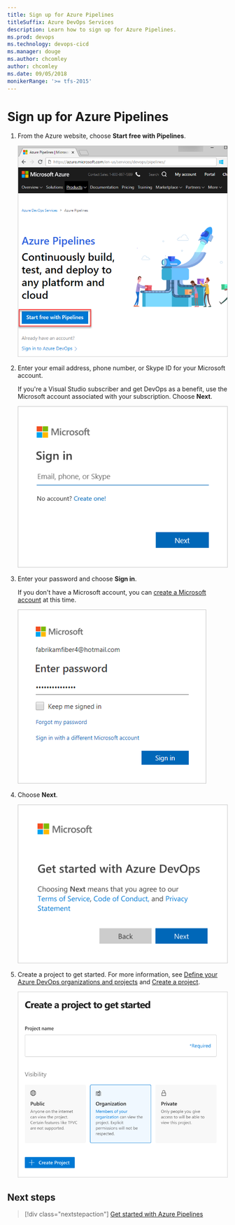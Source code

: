 ```yaml
---
title: Sign up for Azure Pipelines
titleSuffix: Azure DevOps Services
description: Learn how to sign up for Azure Pipelines.
ms.prod: devops
ms.technology: devops-cicd
ms.manager: douge
ms.author: chcomley
author: chcomley
ms.date: 09/05/2018
monikerRange: '>= tfs-2015'
---
```


# Sign up for Azure Pipelines



1. From the Azure website, choose **Start free with Pipelines**.

   ![Start free with Pipelines](../../_shared/_img/start-free-with-azure-pipelines.png)

2. Enter your email address, phone number, or Skype ID for your Microsoft account.

   If you're a Visual Studio subscriber and get DevOps as a benefit, use the Microsoft account associated with your subscription. Choose **Next**.

   ![Sign in with your Microsoft account](../../_shared/_img/sign-in-with-microsoft-account.png)

3. Enter your password and choose **Sign in**.

   If you don't have a Microsoft account, you can [create a Microsoft account](https://login.live.com/login.srf?lw=1) at this time.

   ![Enter your password and sign in](../../_shared/_img/enter-password-sign-in.png)

4. Choose **Next**.

   ![Get started with Azure DevOps, choose Next](../../_shared/_img/get-started-with-azure-devops-next.png)

5. Create a project to get started. For more information, see [Define your Azure DevOps organizations and projects](../../user-guide/define-organizations-and-projects.md) and [Create a project](../../organizations/projects/create-project.md).

   ![Create a project to get started](../../_shared/_img/create-project-to-get-started.png)



## Next steps

> [!div class="nextstepaction"]
> [Get started with Azure Pipelines](../get-started/pipelines-get-started.md)